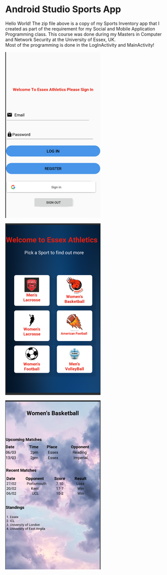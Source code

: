 # Android Studio Sports App
Hello World! 
The zip file above is a copy of my Sports Inventory app
that I created as part of the requirement for my Social and Mobile Application Programming class. 
This course was done during my Masters in Computer and Network Security at the University of Essex, UK.  
Most of the programming is done in the LogInActivity and MainActivity!  

![alt text](https://github.com/ormond5/Android-Studio-Sports-App/blob/master/Main/Layouts/Design/LogIn.PNG) 

![alt text](https://github.com/ormond5/Android-Studio-Sports-App/blob/master/Main/Layouts/Design/activity_main.PNG) 

![alt text](https://github.com/ormond5/Android-Studio-Sports-App/blob/master/Main/Layouts/Design/Sports%20Activity_template.PNG)

